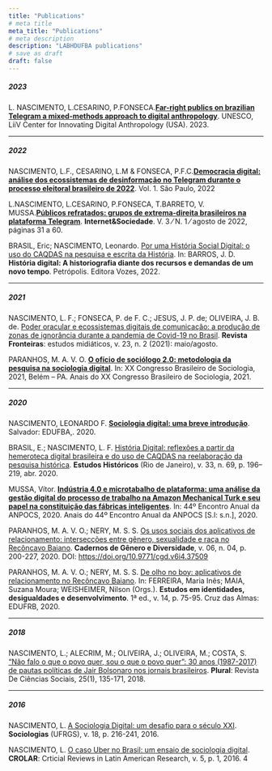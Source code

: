 ```yaml
---
title: "Publications"
# meta title
meta_title: "Publications"
# meta description
description: "LABHDUFBA publications"
# save as draft
draft: false
---
```


##### 2023

L. NASCIMENTO, L.CESARINO, P.FONSECA.**[Far-right publics on brazilian Telegram a mixed-methods approach to digital anthropology](https://unesdoc.unesco.org/ark:/48223/pf0000384901?fbclid=PAAaYTjUhU1xAsgLh-alU1N9HvzRTb81awgiQH0T9qenpXh2MnLbHahM8SBN8_aem_AXd6ekQU0vVsrNXUiJcN7tXeY_ANUn9_V8mus861IZmIPH4s8H5F-f8ihWLFdq86V9o)**. UNESCO, LiiV Center for Innovating Digital Anthropology (USA). 2023.

------

##### 2022

NASCIMENTO, L.F., CESARINO, L.M & FONSECA, P.F.C.**[Democracia digital: análise dos ecossistemas de desinformação no Telegram durante o processo eleitoral brasileiro de 2022](https://internetlab.org.br/wp-content/uploads/2022/08/telegram-01-relatorio-06-1.pdf)**. Vol. 1. São Paulo, 2022

L.NASCIMENTO, L.CESARINO, P.FONSECA, T.BARRETO, V. MUSSA.**[Públicos refratados: grupos de extrema-direita brasileiros na plataforma Telegram](https://revista.internetlab.org.br/wp-content/uploads/2023/01/publicos.pdf)**. **Internet&Sociedade**. V. 3 ⁄ N. 1 ⁄ agosto de 2022, páginas 31 a 60.

BRASIL, Eric; NASCIMENTO, Leonardo. [Por uma História Social Digital: o uso do CAQDAS na pesquisa e escrita da História](https://www.amazon.com.br/História-digital-historiografia-recursos-demandas-ebook/dp/B0B5Y63944/ref=sr_1_1). In: BARROS, J. D. **História digital: A historiografia diante dos recursos e demandas de um novo tempo**. Petrópolis. Editora Vozes, 2022.

------

##### 2021

NASCIMENTO, L. F.; FONSECA, P. de F. C.; JESUS, J. P. de; OLIVEIRA, J. B. de. [Poder oracular e ecossistemas digitais de comunicação: a produção de zonas de ignorância durante a pandemia de Covid-19 no Brasil](https://revistas.unisinos.br/index.php/fronteiras/article/view/22620). **Revista Fronteiras**: estudos midiáticos, v. 23, n. 2 (2021): maio/agosto.

PARANHOS, M. A. V. O. **[O ofício de sociólogo 2.0: metodologia da pesquisa na sociologia digital](https://www.sbs2021.sbsociologia.com.br/atividade/view?q=YToyOntzOjY6InBhcmFtcyI7czozNToiYToxOntzOjEyOiJJRF9BVElWSURBREUiO3M6MjoiNDYiO30iO3M6MToiaCI7czozMjoiMzFjOTFkNDAzMDBmMTQyMWE0MWRiZWM4NjQ4ZTUyYTkiO30%3D&ID_ATIVIDADE=46)**. In: XX Congresso Brasileiro de Sociologia, 2021, Belém – PA. Anais do XX Congresso Brasileiro de Sociologia, 2021.

------

##### 2020

NASCIMENTO, LEONARDO F. **[Sociologia digital: uma breve introdução](https://repositorio.ufba.br/bitstream/ri/32746/5/SociologiaDigitalPDF.pdf)**. Salvador: EDUFBA,. 2020.

BRASIL, E.; NASCIMENTO, L. F. [História Digital: reflexões a partir da hemeroteca digital brasileira e do uso de CAQDAS na reelaboração da pesquisa histórica](https://www.scielo.br/j/eh/a/XNJJWhFFzPKdkhF6cyj5BJv/?lang=pt). **Estudos Históricos** (Rio de Janeiro), v. 33, n. 69, p. 196–219, abr. 2020.

MUSSA, Vítor. **[Indústria 4.0 e microtabalho de plataforma: uma análise da gestão digital do processo de trabalho na Amazon Mechanical Turk e seu papel na constituição das fábricas inteligentes](https://www.anpocs2020.sinteseeventos.com.br/trabalho/view?ID_TRABALHO=3347)**. In: 44º Encontro Anual da ANPOCS, 2020. Anais do 44º Encontro Anual da ANPOCS [S.l: s.n.], 2020.

PARANHOS, M. A. V. O.; NERY, M. S. S. [Os usos sociais dos aplicativos de relacionamento: intersecções entre gênero, sexualidade e raça no Recôncavo Baiano](https://periodicos.ufba.br/index.php/cadgendiv/article/view/37509). **Cadernos de Gênero e Diversidade**, v. 06, n. 04, p. 200-227, 2020. DOI: https://doi.org/10.9771/cgd.v6i4.37509

PARANHOS, M. A. V. O.; NERY, M. S. S. [De olho no boy: aplicativos de relacionamento no Recôncavo Baiano](https://ufrb.edu.br/editora/titulos-publicados). In: FERREIRA, Maria Inês; MAIA, Suzana Moura; WEISHEIMER, Nilson (Orgs.). **Estudos em identidades, desigualdades e desenvolvimento**. 1ª ed., v. 14, p. 75-95. Cruz das Almas: EDUFRB, 2020.

------

##### 2018

NASCIMENTO, L.; ALECRIM, M.; OLIVEIRA, J.; OLIVEIRA, M.; COSTA, S. [“Não falo o que o povo quer, sou o que o povo quer”: 30 anos (1987-2017) de pautas políticas de Jair Bolsonaro nos jornais brasileiros](https://www.revistas.usp.br/plural/article/view/149019/146180). **Plural**: Revista De Ciências Sociais, 25(1), 135-171, 2018.

------

##### 2016

NASCIMENTO, L. [A Sociologia Digital: um desafio para o século XXI](https://www.scielo.br/j/soc/a/y9gtcQSrjjXVyRfryrKpXBk/?format=pdf&lang=pt). **Sociologias** (UFRGS), v. 18, p. 216-241, 2016.

NASCIMENTO, L. [O caso Uber no Brasil: um ensaio de sociologia digital](https://www.crolar.org/index.php/crolar/article/view/253/pdf). **CROLAR**: Crticial Reviews in Latin American Research, v. 5, p. 1, 2016. 4
